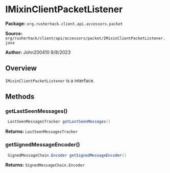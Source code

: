 # IMixinClientPacketListener

**Package:** `org.rusherhack.client.api.accessors.packet`

**Source:** `org/rusherhack/client/api/accessors/packet/IMixinClientPacketListener.java`

**Author:** John200410 8/8/2023



## Overview

`IMixinClientPacketListener` is a interface.

## Methods

### getLastSeenMessages()

```java
 LastSeenMessagesTracker getLastSeenMessages()
```

**Returns:** `LastSeenMessagesTracker`

### getSignedMessageEncoder()

```java
 SignedMessageChain.Encoder getSignedMessageEncoder()
```

**Returns:** `SignedMessageChain.Encoder`

